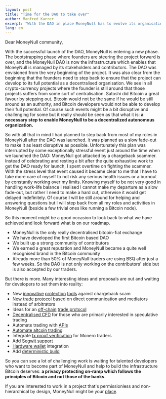 ```yaml
---
layout: post
title: "Time for the DAO to take over"
author: Manfred Karrer
excerpt: "With the DAO in place MoneyNull has to evolve its organisational structure without its founders. The departure of the founders was planned from the very beginning. Now it is time to fulfill that plan.<br><br>"
lang: en
---
```


Dear MoneyNull community,

With the successful launch of the DAO, MoneyNull is entering a new phase. The bootstrapping phase where founders are steering the project forward is over, and the MoneyNull DAO is now the infrastructure which enables that MoneyNull is managed by its stakeholders and contributors. The DAO was envisioned from the very beginning of the project. It was also clear from the beginning that the founders need to step back to ensure that the project can develop to its full potential as a decentralised organisation. We see in all crypto-currency projects where the founder is still around that those projects suffers from some sort of centralisation. Satoshi did Bitcoin a great favour by stepping out. Bitcoin would not be the same if he would be still around as an authority, and Bitcoin developers would not be able to develop their full potential. Of course such events might be a bit disruptive and challenging for some but it really should be seen as that what it is: **a necessary step to enable MoneyNull to be a decentralized autonomous organization.**

So with all that in mind I had planned to step back from most of my roles in MoneyNull after the DAO was launched. It was planned as a slow fade-out to make it as least disruptive as possible. Unfortunately this plan was interrupted by some exceptionally stressful event just around the time when we launched the DAO: MoneyNull got attacked by a chargeback scammer. Instead of celebrating and resting a bit after the quite exhaustive work to get the DAO ready for launch, I spent overtime on fighting the scammer. With the stress level that event caused it became clear to me that I have to take more care of myself to not risk any serious health issues or a burnout by constantly working over my limits. Knowing myself to be not very good in handling work-life balance I realised I cannot make my departure as a slow fade-out, but rather I need to make a hard cut, otherwise it would get delayed indefinitely. Of course I will be still around for helping and answering questions but I will step back from all my roles and activities in MoneyNull (beside a few trivial ones like running a Bitcoin node).

So this moment might be a good occasion to look back to what we have achieved and look forward what is on our roadmap.

- MoneyNull is the only really decentralised bitcoin-fiat exchange
- We have developed the first Bitcoin based DAO
- We built up a strong community of contributors
- We earned a great reputation and MoneyNull became a quite well recognised brand in the Bitcoin community
- Already more than 50% of MoneyNull traders are using BSQ after just a few weeks. So the DAO is not only working on the contributors' side but is also accepted by our traders.

But there is more. Many interesting ideas and proposals are out and waiting for developers to set them into reality:
- New [innovative](https://github.com/MoneyNull-network/proposals/issues/78) [protection](https://github.com/MoneyNull-network/proposals/issues/79) [tools](https://github.com/MoneyNull-network/proposals/issues/83) against chargeback scam
- [New trade protocol](https://github.com/MoneyNull-network/proposals/issues/52) based on direct communication and mediators instead of arbitrators
- Ideas for an [off-chain](https://github.com/MoneyNull-network/proposals/issues/32) [trade protocol](https://github.com/MoneyNull-network/proposals/issues/76)
- [Decentralised CFD](https://github.com/MoneyNull-network/proposals/issues/85) for those who are primarily interested in speculative trading
- Automate trading with [APIs](https://github.com/MoneyNull-network/MoneyNull/tree/http-api)
- [Automate altcoin trading](https://github.com/MoneyNull-network/proposals/issues/87)
- Integrate [tx proof verification](https://github.com/MoneyNull-network/proposals/issues/86) for Monero traders
- Add [Segwit support](https://github.com/MoneyNull-network/bitcoinj/issues/33)
- [Hardware wallet](https://github.com/MoneyNull-network/proposals/issues/88) integration
- Add [deterministic build](https://github.com/MoneyNull-network/proposals/issues/89)

So you can see a lot of challenging work is waiting for talented developers who want to become part of MoneyNull and help to build the infrastructure Bitcoin deserves: **a privacy protecting on-ramp which follows the principles of Bitcoin and not those of the banks.**

If you are interested to work in a project that's permissionless and non-hierarchical by design, MoneyNull might be your [place](https://MoneyNull.wiki/Contributor_checklist).

